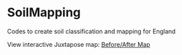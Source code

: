 # SoilMapping
Codes to create soil classification and mapping for England

View interactive Juxtapose map: [Before/After Map](juxtapose_map.html)